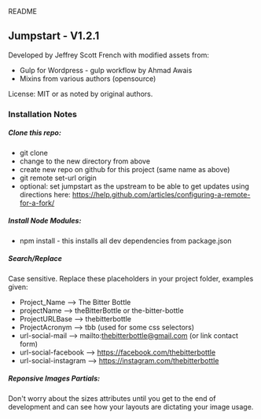 README


## Jumpstart - V1.2.1

Developed by Jeffrey Scott French with modified assets from:
* Gulp for Wordpress - gulp workflow by Ahmad Awais
* Mixins from various authors (opensource)

License: MIT or as noted by original authors.




### Installation Notes


##### Clone this repo:
* git clone <this-repo> <new-name>
* change to the new directory from above
* create new repo on github for this project (same name as above)
* git remote set-url origin <new-repo-on-github>
* optional: set jumpstart as the upstream to be able to get updates using directions here: https://help.github.com/articles/configuring-a-remote-for-a-fork/


##### Install Node Modules:
* npm install - this installs all dev dependencies from package.json


##### Search/Replace
Case sensitive. Replace these placeholders in your project folder, examples given:
* Project_Name         --> The Bitter Bottle
* projectName          --> theBitterBottle or the-bitter-bottle
* ProjectURLBase       --> thebitterbottle
* ProjectAcronym       --> tbb (used for some css selectors)
* url-social-mail      --> mailto:thebitterbottle@gmail.com (or link contact form)
* url-social-facebook  --> https://facebook.com/thebitterbottle
* url-social-instagram --> https://instagram.com/thebitterbottle


##### Reponsive Images Partials:
Don't worry about the sizes attributes until you get to the end of development and can see how your layouts are dictating your image usage.